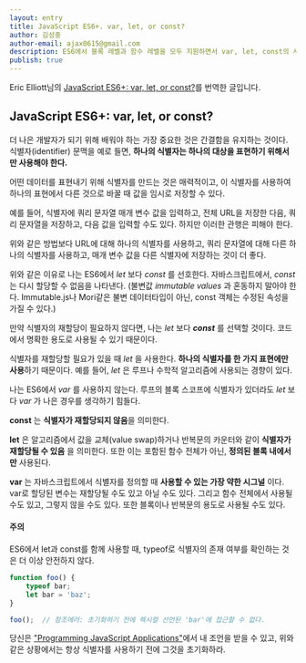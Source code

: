 ```yaml
---
layout: entry
title: JavaScript ES6+. var, let, or const?
author: 김성중
author-email: ajax0615@gmail.com
description: ES6에서 블록 레벨과 함수 레벨을 모두 지원하면서 var, let, const의 사용에 대한 Eric Elliott님의 개인적인 의견입니다.
publish: true
---
```


Eric Elliott님의 [JavaScript ES6+: var, let, or const?](https://medium.com/javascript-scene/javascript-es6-var-let-or-const-ba58b8dcde75#.igl7uvbta)를 번역한 글입니다.

## JavaScript ES6+: var, let, or const?
더 나은 개발자가 되기 위해 배워야 하는 가장 중요한 것은 간결함을 유지하는 것이다. 식별자(identifier) 문맥을 예로 들면, **하나의 식별자는 하나의 대상을 표현하기 위해서만 사용해야 한다.**

어떤 데이터를 표현내기 위해 식별자를 만드는 것은 매력적이고, 이 식별자를 사용하여 하나의 표현에서 다른 것으로 바꿀 때 값을 임시로 저장할 수 있다.

예를 들어, 식별자에 쿼리 문자열 매개 변수 값을 입력하고, 전체 URL을 저장한 다음, 쿼리 문자열을 저장하고, 다음 값을 입력할 수도 있다. 하지만 이러한 관행은 피해야 한다.

위와 같은 방법보다 URL에 대해 하나의 식별자를 사용하고, 쿼리 문자열에 대해 다른 하나의 식별자를 사용하고, 매개 변수 값을 다른 식별자에 저장하는 것이 더 좋다.

위와 같은 이유로 나는 ES6에서 *let* 보다 *const* 를 선호한다. 자바스크립트에서, *const* 는 다시 할당할 수 없음을 나타낸다. (불변값 *immutable values* 과 혼동하지 말아야 한다. Immutable.js나 Mori같은 불변 데이터타입이 아닌, const 객체는 수정된 속성을 가질 수 있다.)

만약 식별자의 재할당이 필요하지 않다면, 나는 *let* 보다 ***const*** 를 선택할 것이다. 코드에서 명확한 용도로 사용될 수 있기 때문이다.

식별자를 재할당할 필요가 있을 때 *let* 을 사용한다. **하나의 식별자를 한 가지 표현에만 사용**하기 때문이다. 예를 들어, *let* 은 루프나 수학적 알고리즘에 사용되는 경향이 있다.

나는 ES6에서 *var* 를 사용하지 않는다. 루프의 블록 스코프에 식별자가 있더라도 *let* 보다 *var* 가 나은 경우를 생각하기 힘들다.

**const** 는 **식별자가 재할당되지 않음**을 의미한다.

**let** 은 알고리즘에서 값을 교체(value swap)하거나 반복문의 카운터와 같이 **식별자가 재할당될 수 있음** 을 의미한다. 또한 이는 포함된 함수 전체가 아닌, **정의된 블록 내에서만** 사용된다.

**var** 는 자바스크립트에서 식별자를 정의할 때 **사용할 수 있는 가장 약한 시그널** 이다. var로 할당된 변수는 재할당될 수도 있고 아닐 수도 있다. 그리고 함수 전체에서 사용될 수도 있고, 그렇지 않을 수도 있다. 또한 블록이나 반복문의 용도로 사용될 수도 있다.

#### 주의
ES6에서 let과 const를 함께 사용할 때, typeof로 식별자의 존재 여부를 확인하는 것은 더 이상 안전하지 않다.

```javascript
function foo() {
    typeof bar;
    let bar = 'baz';
}

foo();  // 참조에러: 초기화하기 전에 렉시컬 선언된 'bar'에 접근할 수 없다.
```

당신은 ["Programming JavaScript Applications"](https://ericelliottjs.com/product/programming-javascript-applications-paper-ebook-bundle/)에서 내 조언을 받을 수 있고, 위와 같은 상황에서는 항상 식별자를 사용하기 전에 그것을 초기화하라.
